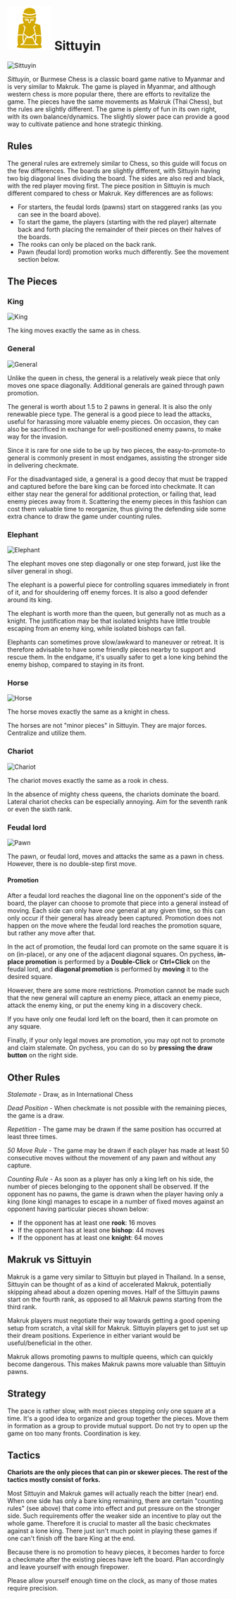 # ![Sittuyin](https://github.com/gbtami/pychess-variants/blob/master/static/icons/sittuyin.svg) Sittuyin

![Sittuyin](https://github.com/gbtami/pychess-variants/blob/master/static/images/SittuyinGuide/Sittuyin.png?raw=true)

*Sittuyin*, or Burmese Chess is a classic board game native to Myanmar and is very similar to Makruk. The game is played in Myanmar, and although western chess is more popular there, there are efforts to revitalize the game. The pieces have the same movements as Makruk (Thai Chess), but the rules are slightly different. The game is plenty of fun in its own right, with its own balance/dynamics. The slightly slower pace can provide a good way to cultivate patience and hone strategic thinking.

## Rules

The general rules are extremely similar to Chess, so this guide will focus on the few differences. The boards are slightly different, with Sittuyin having two big diagonal lines dividing the board. The sides are also red and black, with the red player moving first. The piece position in Sittuyin is much different compared to chess or Makruk. Key differences are as follows:

* For starters, the feudal lords (pawns) start on staggered ranks (as you can see in the board above).
* To start the game, the players (starting with the red player) alternate back and forth placing the remainder of their pieces on their halves of the boards.
* The rooks can only be placed on the back rank.
* Pawn (feudal lord) promotion works much differently. See the movement section below. 

## The Pieces

### King

![King](https://github.com/gbtami/pychess-variants/blob/master/static/images/SittuyinGuide/King.png?raw=true) 

The king moves exactly the same as in chess.

### General

![General](https://github.com/gbtami/pychess-variants/blob/master/static/images/SittuyinGuide/General.png?raw=true)

Unlike the queen in chess, the general is a relatively weak piece that only moves one space diagonally. Additional generals are gained through pawn promotion.

The general is worth about 1.5 to 2 pawns in general. It is also the only renewable piece type. The general is a good piece to lead the attacks, useful for harassing more valuable enemy pieces. On occasion, they can also be sacrificed in exchange for well-positioned enemy pawns, to make way for the invasion.

Since it is rare for one side to be up by two pieces, the easy-to-promote-to general is commonly present in most endgames, assisting the stronger side in delivering checkmate.

For the disadvantaged side, a general is a good decoy that must be trapped and captured before the bare king can be forced into checkmate. It can either stay near the general for additional protection, or failing that, lead enemy pieces away from it. Scattering the enemy pieces in this fashion can cost them valuable time to reorganize, thus giving the defending side some extra chance to draw the game under counting rules.

### Elephant

![Elephant](https://github.com/gbtami/pychess-variants/blob/master/static/images/SittuyinGuide/Elephant.png?raw=true)

The elephant moves one step diagonally or one step forward, just like the silver general in shogi.

The elephant is a powerful piece for controlling squares immediately in front of it, and for shouldering off enemy forces. It is also a good defender around its king.

The elephant is worth more than the queen, but generally not as much as a knight. The justification may be that isolated knights have little trouble escaping from an enemy king, while isolated bishops can fall.

Elephants can sometimes prove slow/awkward to maneuver or retreat. It is therefore advisable to have some friendly pieces nearby to support and rescue them. In the endgame, it's usually safer to get a lone king behind the enemy bishop, compared to staying in its front.

### Horse

 ![Horse](https://github.com/gbtami/pychess-variants/blob/master/static/images/SittuyinGuide/Horse.png?raw=true)

The horse moves exactly the same as a knight in chess.

The horses are not "minor pieces" in Sittuyin. They are major forces. Centralize and utilize them.

### Chariot

 ![Chariot](https://github.com/gbtami/pychess-variants/blob/master/static/images/SittuyinGuide/Chariot.png?raw=true)

The chariot moves exactly the same as a rook in chess.

In the absence of mighty chess queens, the chariots dominate the board. Lateral chariot checks can be especially annoying. Aim for the seventh rank or even the sixth rank.

### Feudal lord

![Pawn](https://github.com/gbtami/pychess-variants/blob/master/static/images/SittuyinGuide/Pawn.png?raw=true)

The pawn, or feudal lord, moves and attacks the same as a pawn in chess. However, there is no double-step first move. 

#### Promotion
After a feudal lord reaches the diagonal line on the opponent's side of the board, the player can choose to promote that piece into a general instead of moving. Each side can only have *one* general at any given time, so this can only occur if their general has already been captured. Promotion does not happen on the move where the feudal lord reaches the promotion square, but rather any move after that.

In the act of promotion, the feudal lord can promote on the same square it is on (in-place), or any one of the adjacent diagonal squares. On pychess, **in-place promotion** is performed by a **Double-Click** or **Ctrl+Click** on the feudal lord, and **diagonal promotion** is performed by **moving** it to the desired square.

However, there are some more restrictions. Promotion cannot be made such that the new general will capture an enemy piece, attack an enemy piece, attack the enemy king, or put the enemy king in a discovery check.

If you have only one feudal lord left on the board, then it can promote on any square.

Finally, if your only legal moves are promotion, you may opt not to promote and claim stalemate. On pychess, you can do so by **pressing the draw button** on the right side.

## Other Rules

*Stalemate* - Draw, as in International Chess

*Dead Position* - When checkmate is not possible with the remaining pieces, the game is a draw.

*Repetition* - The game may be drawn if the same position has occurred at least three times.

*50 Move Rule* - The game may be drawn if each player has made at least 50 consecutive moves without the movement of any pawn and without any capture.

*Counting Rule* - As soon as a player has only a king left on his side, the number of pieces belonging to the opponent shall be observed. If the opponent has no pawns, the game is drawn when the player having only a king (lone king) manages to escape in a number of fixed moves against an opponent having particular pieces shown below:
- If the opponent has at least one **rook**: 16 moves
- If the opponent has at least one **bishop**: 44 moves
- If the opponent has at least one **knight**: 64 moves

## Makruk vs Sittuyin
 
Makruk is a game very similar to Sittuyin but played in Thailand. In a sense, Sittuyin can be thought of as a kind of accelerated Makruk, potentially skipping ahead about a dozen opening moves. Half of the Sittuyin pawns start on the fourth rank, as opposed to all Makruk pawns starting from the third rank.
 
Makruk players must negotiate their way towards getting a good opening setup from scratch, a vital skill for Makruk. Sittuyin players get to just set up their dream positions. Experience in either variant would be useful/beneficial in the other.
 
Makruk allows promoting pawns to multiple queens, which can quickly become dangerous. This makes Makruk pawns more valuable than Sittuyin pawns.

## Strategy
 
The pace is rather slow, with most pieces stepping only one square at a time. It's a good idea to organize and group together the pieces. Move them in formation as a group to provide mutual support. Do not try to open up the game on too many fronts. Coordination is key.

## Tactics
 
**Chariots are the only pieces that can pin or skewer pieces. The rest of the tactics mostly consist of forks.**

Most Sittuyin and Makruk games will actually reach the bitter (near) end.
When one side has only a bare king remaining, there are certain "counting rules" (see above) that come into effect and put pressure on the stronger side. Such requirements offer the weaker side an incentive to play out the whole game. Therefore it is crucial to master all the basic checkmates against a lone king. There just isn't much point in playing these games if one can't finish off the bare King at the end.
 
Because there is no promotion to heavy pieces, it becomes harder to force a checkmate after the existing pieces have left the board. Plan accordingly and leave yourself with enough firepower.
 
Please allow yourself enough time on the clock, as many of those mates require precision.
 
